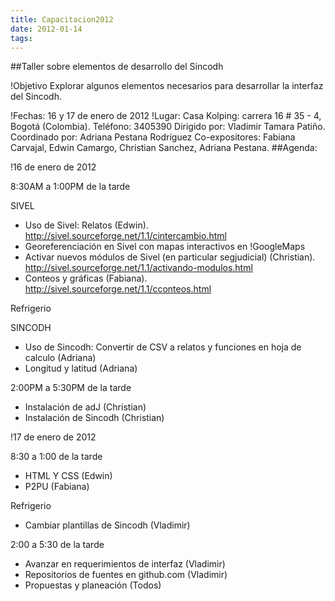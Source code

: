 ```yaml
---
title: Capacitacion2012
date: 2012-01-14
tags:
---
```

##Taller sobre elementos de desarrollo del Sincodh

!Objetivo
Explorar  algunos  elementos  necesarios  para   desarrollar   la
interfaz del Sincodh.

!Fechas:
16 y 17 de enero de 2012
!Lugar:
Casa Kolping: carrera 16 #  35  -  4,  Bogotá  (Colombia).  Teléfono:
3405390
Dirigido por:  Vladimir Tamara Patiño. 
Coordinado por: Adriana Pestana Rodríguez
Co-expositores: Fabiana Carvajal, Edwin Camargo, Christian Sanchez, Adriana Pestana.
##Agenda:

!16 de enero de 2012

8:30AM a 1:00PM de la tarde

SIVEL
* Uso de Sivel: Relatos (Edwin). http://sivel.sourceforge.net/1.1/cintercambio.html
* Georeferenciación en Sivel con mapas interactivos en !GoogleMaps 
* Activar nuevos módulos de Sivel (en particular segjudicial) (Christian). http://sivel.sourceforge.net/1.1/activando-modulos.html
* Conteos y gráficas (Fabiana). http://sivel.sourceforge.net/1.1/cconteos.html

Refrigerio

SINCODH
* Uso de Sincodh: Convertir de CSV a relatos y funciones en hoja de calculo (Adriana)
* Longitud y latitud (Adriana)

2:00PM a 5:30PM de la tarde

* Instalación de adJ (Christian)
* Instalación de Sincodh (Christian)

!17 de enero de 2012

8:30 a 1:00 de la tarde

* HTML Y CSS (Edwin)
* P2PU (Fabiana)

Refrigerio

* Cambiar plantillas de Sincodh (Vladimir)

2:00 a 5:30 de la tarde

* Avanzar en requerimientos de interfaz (Vladimir)
* Repositorios de fuentes en github.com (Vladimir)
* Propuestas y planeación (Todos)
